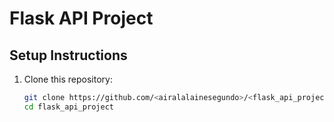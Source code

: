 # Flask API Project

## Setup Instructions
1. Clone this repository:
   ```sh
   git clone https://github.com/<airalalainesegundo>/<flask_api_project>.git
   cd flask_api_project